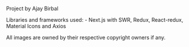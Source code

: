 Project by Ajay Birbal

Libraries and frameworks used: -
Next.js with SWR,
Redux,
React-redux,
Material Icons and 
Axios

All images are owned by their respective copyright owners if any.